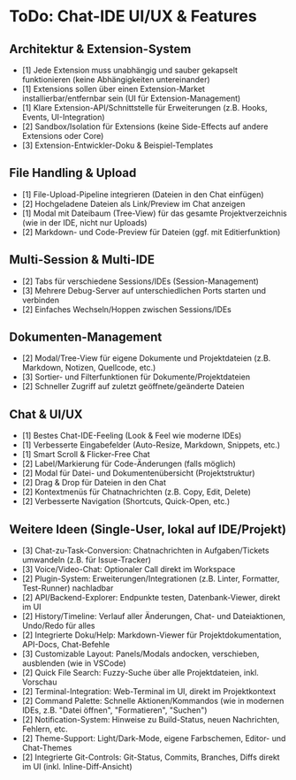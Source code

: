 # ToDo: Chat-IDE UI/UX & Features

## Architektur & Extension-System
- [1] Jede Extension muss unabhängig und sauber gekapselt funktionieren (keine Abhängigkeiten untereinander)
- [1] Extensions sollen über einen Extension-Market installierbar/entfernbar sein (UI für Extension-Management)
- [1] Klare Extension-API/Schnittstelle für Erweiterungen (z.B. Hooks, Events, UI-Integration)
- [2] Sandbox/Isolation für Extensions (keine Side-Effects auf andere Extensions oder Core)
- [3] Extension-Entwickler-Doku & Beispiel-Templates

## File Handling & Upload
- [1] File-Upload-Pipeline integrieren (Dateien in den Chat einfügen)
- [2] Hochgeladene Dateien als Link/Preview im Chat anzeigen
- [1] Modal mit Dateibaum (Tree-View) für das gesamte Projektverzeichnis (wie in der IDE, nicht nur Uploads)
- [2] Markdown- und Code-Preview für Dateien (ggf. mit Editierfunktion)

## Multi-Session & Multi-IDE
- [2] Tabs für verschiedene Sessions/IDEs (Session-Management)
- [3] Mehrere Debug-Server auf unterschiedlichen Ports starten und verbinden
- [2] Einfaches Wechseln/Hoppen zwischen Sessions/IDEs

## Dokumenten-Management
- [2] Modal/Tree-View für eigene Dokumente und Projektdateien (z.B. Markdown, Notizen, Quellcode, etc.)
- [3] Sortier- und Filterfunktionen für Dokumente/Projektdateien
- [2] Schneller Zugriff auf zuletzt geöffnete/geänderte Dateien

## Chat & UI/UX
- [1] Bestes Chat-IDE-Feeling (Look & Feel wie moderne IDEs)
- [1] Verbesserte Eingabefelder (Auto-Resize, Markdown, Snippets, etc.)
- [1] Smart Scroll & Flicker-Free Chat
- [2] Label/Markierung für Code-Änderungen (falls möglich)
- [2] Modal für Datei- und Dokumentenübersicht (Projektstruktur)
- [2] Drag & Drop für Dateien in den Chat
- [2] Kontextmenüs für Chatnachrichten (z.B. Copy, Edit, Delete)
- [2] Verbesserte Navigation (Shortcuts, Quick-Open, etc.)

## Weitere Ideen (Single-User, lokal auf IDE/Projekt)
- [3] Chat-zu-Task-Conversion: Chatnachrichten in Aufgaben/Tickets umwandeln (z.B. für Issue-Tracker)
- [3] Voice/Video-Chat: Optionaler Call direkt im Workspace
- [2] Plugin-System: Erweiterungen/Integrationen (z.B. Linter, Formatter, Test-Runner) nachladbar
- [2] API/Backend-Explorer: Endpunkte testen, Datenbank-Viewer, direkt im UI
- [2] History/Timeline: Verlauf aller Änderungen, Chat- und Dateiaktionen, Undo/Redo für alles
- [2] Integrierte Doku/Help: Markdown-Viewer für Projektdokumentation, API-Docs, Chat-Befehle
- [3] Customizable Layout: Panels/Modals andocken, verschieben, ausblenden (wie in VSCode)
- [2] Quick File Search: Fuzzy-Suche über alle Projektdateien, inkl. Vorschau
- [2] Terminal-Integration: Web-Terminal im UI, direkt im Projektkontext
- [2] Command Palette: Schnelle Aktionen/Kommandos (wie in modernen IDEs, z.B. "Datei öffnen", "Formatieren", "Suchen")
- [2] Notification-System: Hinweise zu Build-Status, neuen Nachrichten, Fehlern, etc.
- [2] Theme-Support: Light/Dark-Mode, eigene Farbschemen, Editor- und Chat-Themes
- [2] Integrierte Git-Controls: Git-Status, Commits, Branches, Diffs direkt im UI (inkl. Inline-Diff-Ansicht) 
